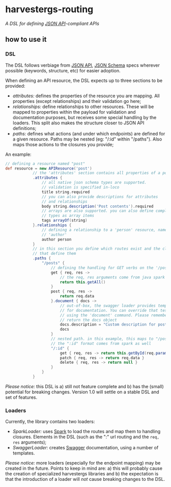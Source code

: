 harvestergs-routing
===================
*A DSL for defining [JSON API](http://jsonapi.org/)-compliant APIs*

how to use it
-------------

### DSL

The DSL follows verbiage from [JSON API](http://jsonapi.org), [JSON Schema](http://json-schema.org/)  specs wherever possible (keywords, structure, etc) for easier adoption.

When defining an API resource, the DSL expects up to three sections to be provided:
* *attributes:* defines the properties of the resource you are mapping. All
properties (except relationships) and their validation go here;
* *relationships:* define relationships to other resources. These will be
mapped to properties within the payload for validation and documentation
purposes, but receives some special handling by the loaders. This split also
makes the structure closer to JSON API definitions;
* *paths:* defines what actions (and under which endpoints) are defined for a
given resource. Paths may be nested (eg: "/:id" within "/paths"). Also maps
those actions to the closures you provide;

An example:
```groovy
// defining a resource named "post"
def resource = new APIResource('post')
			// the 'attributes' section contains all properties of a post resource
            .attributes {
            	// all native json schema types are supported. 
            	// validation is specified in-loco
                title string.required
                // you can also provide descriptions for attributes
                // and relationships
                body string.description('Post contents').required
                // arrays are also supported. you can also define complex
                // types as array items
                tags arrayOf(string)
            }.relationships {
            	// defining a relationship to a 'person' resource, named
            	// 'author'
                author person
            }
            // in this section you define which routes exist and the closures
            // that define them
            .paths {
                "/posts" {
                	// defining the handling for GET verbs on the '/posts' endpoint
                    get { req, res ->
                    	// the req, res arguments come from java spark
                        return this.getAll()
                    }
                    post { req, res ->
                        return req.data
                    }.document { docs ->
                    	// out-of-box, the swagger loader provides templates 
                    	// for documentation. You can override that test by 
                    	// using the 'document' command. Please remember to
                    	// return the docs object
                        docs.description = "Custom description for posts.post"
                        docs
                    }
                    // nested path. in this example, this maps to "/posts/:id"
                    // the ":id" format comes from spark as well
                    "/:id" {
                        get { req, res -> return this.getById(req.params(':id')) }
                        patch { req, res -> return req.data }
                        delete { req, res -> return null }
                    }
                }
            }
```


*Please notice:* this DSL is a) still not feature complete and b) has the (small) potential for breaking changes. Version 1.0 will settle on a stable DSL and set of features.

### Loaders

Currently, the library contains two loaders:
* *SparkLoader:* uses [Spark](http://sparkjava.com/) to load the routes and
map them to handling closures. Elements in the DSL (such as the ":<key>" url
routing and the ```req, res``` arguments);
* *SwaggerLoader:* creates [Swagger](http://swagger.io/) documentation, using
a number of templates.

*Please notice:* more loaders (especially for the endpoint mapping) may be created in the future. Points to keep in mind are: a) this will probably cause the creation of specialized harvestergs libraries and b) the expectation is that the introduction of a loader will *not* cause breaking changes to the DSL.
